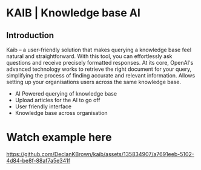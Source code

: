 # KAIB | Knowledge base AI

## Introduction

Kaib – a user-friendly solution that makes querying a knowledge base feel natural and straightforward. With this tool, you can effortlessly ask questions and receive precisely formatted responses. At its core, OpenAI's advanced technology works to retrieve the right document for your query, simplifying the process of finding accurate and relevant information. Allows setting up your organisations users across the same knowledge base.

- AI Powered querying of knowledge base
- Upload articles for the AI to go off
- User friendly interface
- Knowledge base across organisation

# Watch example here
https://github.com/DeclanKBrown/kaib/assets/135834907/a7691eeb-5102-4d84-be8f-88af7a5e341f

